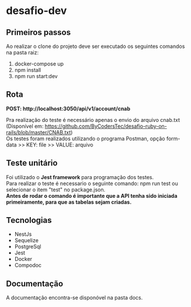 # desafio-dev

## Primeiros passos
<p>
Ao realizar o clone do projeto deve ser executado  os seguintes comandos na pasta raiz:<br />

<ol>
  <li>docker-compose up</li>
  <li>npm install</li>
  <li>npm run start:dev</li>
</ol>
</p>


## Rota
<p>
<strong>POST: http://localhost:3050/api/v1/account/cnab</strong><br />

Pra realização do teste é necessário apenas o envio do arquivo cnab.txt (Disponível em: https://github.com/ByCodersTec/desafio-ruby-on-rails/blob/master/CNAB.txt)<br />
Os testes foram realizados utilizando o programa Postman, opção form-data >> KEY: file >> VALUE: arquivo
</p>

## Teste unitário
<p>
Foi utilizado o <strong>Jest framework </strong>para programação dos testes.<br>
Para realizar o teste é necessario o seguinte comando: npm run test ou selecionar o item "test" no package.json. <br>
<strong>Antes de rodar o comando é importante que a API tenha sido iniciada primeiramente, para que as tabelas sejam criadas.</strong>
</p>

## Tecnologias


<ul>
  <li>NestJs</li>
  <li>Sequelize</li>
  <li>PostgreSql</li>
  <li>Jest</li>
  <li>Docker</li>
  <li>Compodoc</li>
</ul>

## Documentação
A documentação encontra-se disponóvel na pasta docs.
